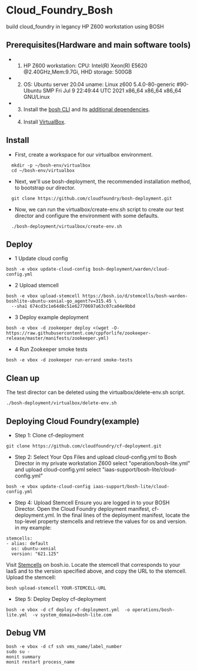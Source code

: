 # Cloud_Foundry_Bosh
build cloud_foundry in legancy HP Z600 workstation using BOSH

## Prerequisites(Hardware and main software tools)
- 1. HP Z600 workstation: CPU: Intel(R) Xeon(R) E5620 @2.40GHz,Mem:9.7Gi, HHD storage: 500GB
- 2. OS: Ubuntu server 20.04 uname: Linux z600 5.4.0-80-generic #90-Ubuntu SMP Fri Jul 9 22:49:44 UTC 2021 x86_64 x86_64 x86_64 GNU/Linux
- 3. Install the [bosh CLI](https://bosh.io/docs/cli-v2-install/) and its [additional dependencies](https://bosh.io/docs/cli-v2-install/#additional-dependencies).
- 4. Install [VirtualBox](https://www.virtualbox.org/wiki/Downloads).

## Install 

- First, create a workspace for our virtualbox environment.
```  
  mkdir -p ~/bosh-env/virtualbox
  cd ~/bosh-env/virtualbox
```
- Next, we'll use bosh-deployment, the recommended installation method, to bootstrap our director.
```
  git clone https://github.com/cloudfoundry/bosh-deployment.git
```
- Now, we can run the virtualbox/create-env.sh script to create our test director and configure the environment with some defaults.
```
  ./bosh-deployment/virtualbox/create-env.sh
```
## Deploy
- 1 Update cloud config
```
bosh -e vbox update-cloud-config bosh-deployment/warden/cloud-config.yml
```
- 2 Upload stemcell
```
bosh -e vbox upload-stemcell https://bosh.io/d/stemcells/bosh-warden-boshlite-ubuntu-xenial-go_agent?v=315.45 \
  --sha1 674cd3c1e64d8c51e62770697a63c07ca04e9bbd
```
- 3 Deploy example deployment
```
bosh -e vbox -d zookeeper deploy <(wget -O- https://raw.githubusercontent.com/cppforlife/zookeeper-release/master/manifests/zookeeper.yml)
```
- 4 Run Zookeeper smoke tests
```
bosh -e vbox -d zookeeper run-errand smoke-tests
```

## Clean up
The test director can be deleted using the virtualbox/delete-env.sh script.
```
./bosh-deployment/virtualbox/delete-env.sh
```
## Deploying Cloud Foundry(example)
- Step 1: Clone cf-deployment
```
git clone https://github.com/cloudfoundry/cf-deployment.git
```
- Step 2: Select Your Ops Files and upload cloud-config.yml to Bosh Director
in my private workstation Z600 select "operation/bosh-lite.yml"
and upload cloud-config.yml select "iaas-support/bosh-lite/cloud-config.yml"
```
bosh -e vbox update-cloud-config iaas-support/bosh-lite/cloud-config.yml
```
- Step 4: Upload Stemcell
Ensure you are logged in to your BOSH Director.
Open the Cloud Foundry deployment manifest, cf-deployment.yml. In the final lines of the deployment manifest, locate the top-level property stemcells and retrieve the values for os and version.
in my example:
```
stemcells:
- alias: default
  os: ubuntu-xenial
  version: "621.125"
```
Visit [Stemcells](https://bosh.io/stemcells) on bosh.io.
Locate the stemcell that corresponds to your IaaS and to the version specified above, and copy the URL to the stemcell.
Upload the stemcell:
```
bosh upload-stemcell YOUR-STEMCELL-URL
```
- Step 5: Deploy
Deploy cf-deployment
```
bosh -e vbox -d cf deploy cf-deployment.yml  -o operations/bosh-lite.yml  -v system_domain=bosh-lite.com
```
## Debug VM
```
bosh -e vbox -d cf ssh vms_name/label_number
sudo su -
monit summary
monit restart process_name
```
